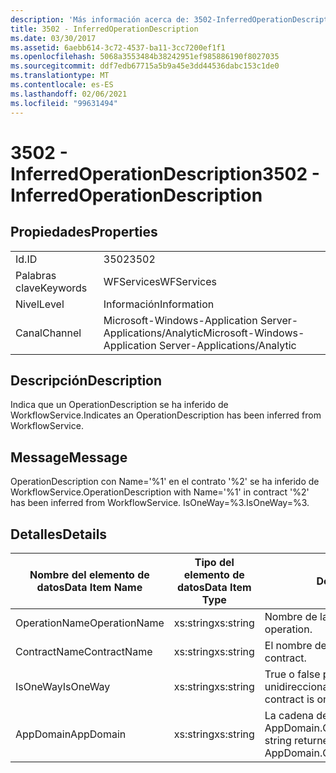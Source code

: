 ```yaml
---
description: 'Más información acerca de: 3502-InferredOperationDescription'
title: 3502 - InferredOperationDescription
ms.date: 03/30/2017
ms.assetid: 6aebb614-3c72-4537-ba11-3cc7200ef1f1
ms.openlocfilehash: 5068a3553484b38242951ef985886190f8027035
ms.sourcegitcommit: ddf7edb67715a5b9a45e3dd44536dabc153c1de0
ms.translationtype: MT
ms.contentlocale: es-ES
ms.lasthandoff: 02/06/2021
ms.locfileid: "99631494"
---
```

# <a name="3502---inferredoperationdescription"></a><span data-ttu-id="8c6dc-103">3502 - InferredOperationDescription</span><span class="sxs-lookup"><span data-stu-id="8c6dc-103">3502 - InferredOperationDescription</span></span>

## <a name="properties"></a><span data-ttu-id="8c6dc-104">Propiedades</span><span class="sxs-lookup"><span data-stu-id="8c6dc-104">Properties</span></span>  
  
|||  
|-|-|  
|<span data-ttu-id="8c6dc-105">Id.</span><span class="sxs-lookup"><span data-stu-id="8c6dc-105">ID</span></span>|<span data-ttu-id="8c6dc-106">3502</span><span class="sxs-lookup"><span data-stu-id="8c6dc-106">3502</span></span>|  
|<span data-ttu-id="8c6dc-107">Palabras clave</span><span class="sxs-lookup"><span data-stu-id="8c6dc-107">Keywords</span></span>|<span data-ttu-id="8c6dc-108">WFServices</span><span class="sxs-lookup"><span data-stu-id="8c6dc-108">WFServices</span></span>|  
|<span data-ttu-id="8c6dc-109">Nivel</span><span class="sxs-lookup"><span data-stu-id="8c6dc-109">Level</span></span>|<span data-ttu-id="8c6dc-110">Información</span><span class="sxs-lookup"><span data-stu-id="8c6dc-110">Information</span></span>|  
|<span data-ttu-id="8c6dc-111">Canal</span><span class="sxs-lookup"><span data-stu-id="8c6dc-111">Channel</span></span>|<span data-ttu-id="8c6dc-112">Microsoft-Windows-Application Server-Applications/Analytic</span><span class="sxs-lookup"><span data-stu-id="8c6dc-112">Microsoft-Windows-Application Server-Applications/Analytic</span></span>|  
  
## <a name="description"></a><span data-ttu-id="8c6dc-113">Descripción</span><span class="sxs-lookup"><span data-stu-id="8c6dc-113">Description</span></span>  

 <span data-ttu-id="8c6dc-114">Indica que un OperationDescription se ha inferido de WorkflowService.</span><span class="sxs-lookup"><span data-stu-id="8c6dc-114">Indicates an OperationDescription has been inferred from WorkflowService.</span></span>  
  
## <a name="message"></a><span data-ttu-id="8c6dc-115">Message</span><span class="sxs-lookup"><span data-stu-id="8c6dc-115">Message</span></span>  

 <span data-ttu-id="8c6dc-116">OperationDescription con Name='%1' en el contrato '%2' se ha inferido de WorkflowService.</span><span class="sxs-lookup"><span data-stu-id="8c6dc-116">OperationDescription with Name='%1' in contract '%2' has been inferred from WorkflowService.</span></span> <span data-ttu-id="8c6dc-117">IsOneWay=%3.</span><span class="sxs-lookup"><span data-stu-id="8c6dc-117">IsOneWay=%3.</span></span>  
  
## <a name="details"></a><span data-ttu-id="8c6dc-118">Detalles</span><span class="sxs-lookup"><span data-stu-id="8c6dc-118">Details</span></span>  
  
|<span data-ttu-id="8c6dc-119">Nombre del elemento de datos</span><span class="sxs-lookup"><span data-stu-id="8c6dc-119">Data Item Name</span></span>|<span data-ttu-id="8c6dc-120">Tipo del elemento de datos</span><span class="sxs-lookup"><span data-stu-id="8c6dc-120">Data Item Type</span></span>|<span data-ttu-id="8c6dc-121">Descripción</span><span class="sxs-lookup"><span data-stu-id="8c6dc-121">Description</span></span>|  
|--------------------|--------------------|-----------------|  
|<span data-ttu-id="8c6dc-122">OperationName</span><span class="sxs-lookup"><span data-stu-id="8c6dc-122">OperationName</span></span>|<span data-ttu-id="8c6dc-123">xs:string</span><span class="sxs-lookup"><span data-stu-id="8c6dc-123">xs:string</span></span>|<span data-ttu-id="8c6dc-124">Nombre de la operación.</span><span class="sxs-lookup"><span data-stu-id="8c6dc-124">The name of the operation.</span></span>|  
|<span data-ttu-id="8c6dc-125">ContractName</span><span class="sxs-lookup"><span data-stu-id="8c6dc-125">ContractName</span></span>|<span data-ttu-id="8c6dc-126">xs:string</span><span class="sxs-lookup"><span data-stu-id="8c6dc-126">xs:string</span></span>|<span data-ttu-id="8c6dc-127">El nombre del contrato.</span><span class="sxs-lookup"><span data-stu-id="8c6dc-127">The name of the contract.</span></span>|  
|<span data-ttu-id="8c6dc-128">IsOneWay</span><span class="sxs-lookup"><span data-stu-id="8c6dc-128">IsOneWay</span></span>|<span data-ttu-id="8c6dc-129">xs:string</span><span class="sxs-lookup"><span data-stu-id="8c6dc-129">xs:string</span></span>|<span data-ttu-id="8c6dc-130">True o false para indicar si el contrato es unidireccional.</span><span class="sxs-lookup"><span data-stu-id="8c6dc-130">True or False indicating if the contract is one-way.</span></span>|  
|<span data-ttu-id="8c6dc-131">AppDomain</span><span class="sxs-lookup"><span data-stu-id="8c6dc-131">AppDomain</span></span>|<span data-ttu-id="8c6dc-132">xs:string</span><span class="sxs-lookup"><span data-stu-id="8c6dc-132">xs:string</span></span>|<span data-ttu-id="8c6dc-133">La cadena devuelta por AppDomain.CurrentDomain.FriendlyName.</span><span class="sxs-lookup"><span data-stu-id="8c6dc-133">The string returned by AppDomain.CurrentDomain.FriendlyName.</span></span>|
